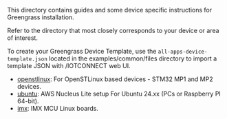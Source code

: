 This directory contains guides and some device specific instructions for Greengrass installation.

Refer to the directory that most closely corresponds to your device or area of interest.

To create your Greengrass Device Template, use the ```all-apps-device-template.json```
located in the examples/common/files directory to import a template JSON with /IOTCONNECT web UI.

* [openstlinux](openstlinux): For OpenSTLinux based devices - STM32 MP1 and MP2 devices.
* [ubuntu](openstlinux): AWS Nucleus Lite setup For Ubuntu 24.xx (PCs or Raspberry PI 64-bit).
* [imx](imx): IMX MCU Linux boards. 